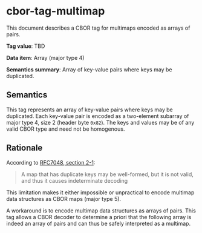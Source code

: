 # cbor-tag-multimap

This document describes a CBOR tag for multimaps encoded as arrays of pairs.

**Tag value**: TBD

**Data item**: Array (major type 4)

**Semantics summary**: Array of key-value pairs where keys may be duplicated.

## Semantics

This tag represents an array of key-value pairs where keys may be duplicated. Each key-value pair is encoded as a two-element subarray of major type 4, size 2 (header byte `0x82`). The keys and values may be of any valid CBOR type and need not be homogenous.

## Rationale

According to [RFC7048, section 2-1](https://tools.ietf.org/html/rfc7049#section-2.1):

> A map that has duplicate keys may be well-formed, but it is not valid, and thus it causes indeterminate decoding

This limitation makes it either impossible or unpractical to encode multimap data structures as CBOR maps (major type 5).

A workaround is to encode multimap data structures as arrays of pairs. This tag allows a CBOR decoder to determine a priori that the following array is indeed an array of pairs and can thus be safely interpreted as a multimap.
